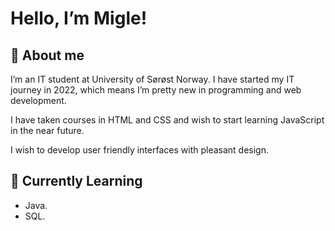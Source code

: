 # Hello, I’m Migle!

## 🦋 About me
  I’m an IT student at University of Sørøst Norway. I have started my IT journey in 2022, which means I’m pretty new in programming and web development.

  I have taken courses in HTML and CSS and wish to start learning JavaScript in the near future. 

  I wish to develop user friendly interfaces with pleasant design. 

## 🐥 Currently Learning

  - Java.
  - SQL.

<!--
**migliusss/migliusss** is a ✨ _special_ ✨ repository because its `README.md` (this file) appears on your GitHub profile.

Here are some ideas to get you started:

- 🔭 I’m currently working on ...
- 🌱 I’m currently learning ...
- 👯 I’m looking to collaborate on ...
- 🤔 I’m looking for help with ...
- 💬 Ask me about ...
- 📫 How to reach me: ...
- 😄 Pronouns: ...
- ⚡ Fun fact: ...
-->

